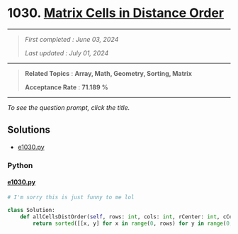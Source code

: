 # 1030. [Matrix Cells in Distance Order](<https://leetcode.com/problems/matrix-cells-in-distance-order>)

------

> *First completed : June 03, 2024*
>
> *Last updated : July 01, 2024*


------

> **Related Topics** : **Array, Math, Geometry, Sorting, Matrix**
>
> **Acceptance Rate** : **71.189 %**


------

*To see the question prompt, click the title.*

## Solutions

- [e1030.py](<../my-submissions/e1030.py>)
### Python
#### [e1030.py](<../my-submissions/e1030.py>)
```Python
# I'm sorry this is just funny to me lol

class Solution:
    def allCellsDistOrder(self, rows: int, cols: int, rCenter: int, cCenter: int) -> List[List[int]]:
        return sorted([[x, y] for x in range(0, rows) for y in range(0, cols)], key=lambda x: (abs(x[0] - rCenter) + abs(x[1] - cCenter)))
```

